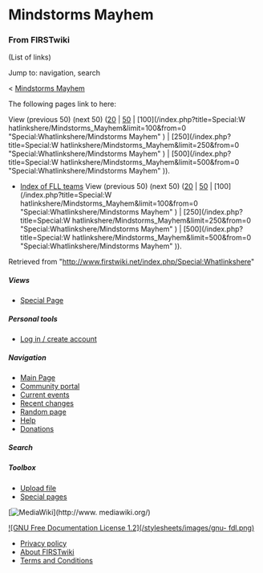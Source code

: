 # Mindstorms Mayhem

### From FIRSTwiki

(List of links)

Jump to: navigation, search

&lt; [Mindstorms Mayhem](/index.php?title=Mindstorms_Mayhem&redirect=no
"Mindstorms Mayhem" )  

The following pages link to here:

View (previous 50) (next 50)
([20](/index.php?title=Special:Whatlinkshere/Mindstorms_Mayhem&limit=20&from=0
"Special:Whatlinkshere/Mindstorms Mayhem" ) |
[50](/index.php?title=Special:Whatlinkshere/Mindstorms_Mayhem&limit=50&from=0
"Special:Whatlinkshere/Mindstorms Mayhem" ) | [100](/index.php?title=Special:W
hatlinkshere/Mindstorms_Mayhem&limit=100&from=0
"Special:Whatlinkshere/Mindstorms Mayhem" ) | [250](/index.php?title=Special:W
hatlinkshere/Mindstorms_Mayhem&limit=250&from=0
"Special:Whatlinkshere/Mindstorms Mayhem" ) | [500](/index.php?title=Special:W
hatlinkshere/Mindstorms_Mayhem&limit=500&from=0
"Special:Whatlinkshere/Mindstorms Mayhem" )).

  * [Index of FLL teams](/index.php/Index_of_FLL_teams "Index of FLL teams" )
View (previous 50) (next 50)
([20](/index.php?title=Special:Whatlinkshere/Mindstorms_Mayhem&limit=20&from=0
"Special:Whatlinkshere/Mindstorms Mayhem" ) |
[50](/index.php?title=Special:Whatlinkshere/Mindstorms_Mayhem&limit=50&from=0
"Special:Whatlinkshere/Mindstorms Mayhem" ) | [100](/index.php?title=Special:W
hatlinkshere/Mindstorms_Mayhem&limit=100&from=0
"Special:Whatlinkshere/Mindstorms Mayhem" ) | [250](/index.php?title=Special:W
hatlinkshere/Mindstorms_Mayhem&limit=250&from=0
"Special:Whatlinkshere/Mindstorms Mayhem" ) | [500](/index.php?title=Special:W
hatlinkshere/Mindstorms_Mayhem&limit=500&from=0
"Special:Whatlinkshere/Mindstorms Mayhem" )).

Retrieved from "<http://www.firstwiki.net/index.php/Special:Whatlinkshere>"

##### Views

  * [Special Page](/index.php/Special:Whatlinkshere/Mindstorms_Mayhem)

##### Personal tools

  * [Log in / create account](/index.php?title=Special:Userlogin&returnto=Special:Whatlinkshere)

[](/index.php/Main_Page "Main Page" )

##### Navigation

  * [Main Page](/index.php/Main_Page)
  * [Community portal](/index.php/FIRSTwiki:Community_portal)
  * [Current events](/index.php/Current_events)
  * [Recent changes](/index.php/Special:Recentchanges)
  * [Random page](/index.php/Special:Random)
  * [Help](/index.php/Help:Contents)
  * [Donations](/index.php/FIRSTwiki:Site_support)

##### Search



##### Toolbox

  * [Upload file](/index.php/Special:Upload)
  * [Special pages](/index.php/Special:Specialpages)

[![MediaWiki](/skins/common/images/poweredby_mediawiki_88x31.png)](http://www.
mediawiki.org/)

[![GNU Free Documentation License 1.2](/stylesheets/images/gnu-
fdl.png)](http://www.gnu.org/copyleft/fdl.html)

  * [Privacy policy](/index.php/FIRSTwiki:Privacy_policy "FIRSTwiki:Privacy policy" )
  * [About FIRSTwiki](/index.php/FIRSTwiki:About "FIRSTwiki:About" )
  * [Terms and Conditions](/index.php/FIRSTwiki:Terms_and_conditions "FIRSTwiki:Terms and conditions" )

